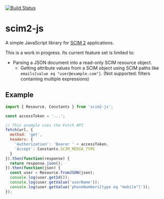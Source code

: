 [![Build Status](https://travis-ci.org/braveulysses/scim2-js.svg?branch=master)](https://travis-ci.org/braveulysses/scim2-js)

# scim2-js

A simple JavaScript library for [SCIM 2](http://www.simplecloud.info/) applications.

This is a work in progress. Its current feature set is limited to:

* Parsing a JSON document into a read-only SCIM resource object.
  * Getting attribute values from a SCIM object using SCIM paths like `emails[value eq "user@example.com"]`. (Not supported: filters containing multiple expressions)

## Example

```javascript
import { Resource, Constants } from 'scim2-js';

const accessToken = '...';

// This example uses the Fetch API
fetch(url, {
  method: 'get',
  headers: {
    'Authorization': 'Bearer ' + accessToken,
    'Accept': Constants.SCIM_MEDIA_TYPE
  }
}).then(function(response) {
  return response.json();
}).then(function(json) {
  const user = Resource.fromJSON(json);
  console.log(user.getId());
  console.log(user.getValue('userName'));
  console.log(user.getValue('phoneNumbers[type eq "mobile"]'));
});
```